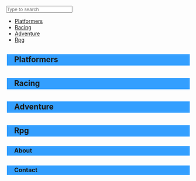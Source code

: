 <DOCTYPE html>
<html lang="en" dir="ltr">
  <head>
    <meta charset="utf-8">
    <link rel="stylesheet" type="text/css" href="style.css">
    <style>
    * {
        margin: 0;
        padding: 0;
        color:;
        }
      
ul {
   list-style-type: none;
   overflow: hidden;
   width: 700px;
   margin: 0px auto;
}
      
li { 
  width: 120px;
  height: 40px;
  margin: 0px 4px;
  border: 2px solid #000;
  border-radius: 5px;
  float: left;
  }
          
a {
  display: block;
  width: 120px;
  height: 40px;
  line-height: 40px;
  text-decoration: none;
  text-align: center;
    </style>
  </head>
  <body style = "background: url(https://cdn4.vectorstock.com/i/1000x1000/44/13/funny-cartoon-whale-jumps-out-of-the-water-vector-13784413.jpg); background-size: 100%;">  
    <div class="search-box">
      <input class="search-txt" type="text" name=""  placeholder="Type to search">
  		<a class="search-btn" href='#'>
    <i class="fas fa-search"></i>  
  		</a>
      </div>                        
        <ul>
         <li><a href="#platformers">Platformers</a></li>
         <li><a href="#racing">Racing</a></li>
         <li><a href="#adventure">Adventure</a></li>
         <li><a href="#rpg">Rpg</a></li>
       </ul>  
         <h2><p style='padding: 2px 6px 4px 20px; background-color: #339FFF; border: #FFFFFF 2px solid'>Platformers</p></h2>
         <h2><p style='padding: 2px 6px 4px 20px; background-color: #339FFF; border: #FFFFFF 2px solid'>Racing</p></h2>
         <h2><p style='padding: 2px 6px 4px 20px; background-color: #339FFF; border: #FFFFFF 2px solid'>Adventure</p></h2>
         <h2><p style='padding: 2px 6px 4px 20px; background-color: #339FFF; border: #FFFFFF 2px solid'>Rpg</p></h2>
         <h3><p style='padding: 2px 6px 4px 20px; background-color: #339FFF; border: #FFFFFF 2px solid'>About</p></h3> 
         <h3><p style='padding: 2px 6px 4px 20px; background-color: #339FFF; border: #FFFFFF 2px solid'>Contact</p></h3>                
  </body>
</html>
